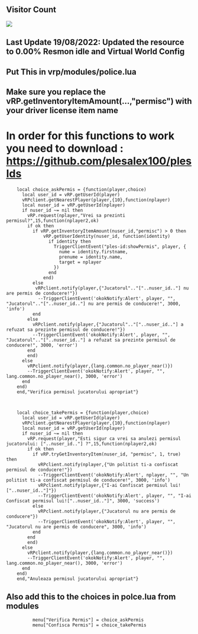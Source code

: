 ## Visitor Count
  <img src="https://profile-counter.glitch.me/vrp_dmvAX/count.svg" />

## Last Update 19/08/2022: Updated the resource to 0.00% Resmon idle and Virtual World Config

## Put This in vrp/modules/police.lua

## Make sure you replace the vRP.getInventoryItemAmount(...,"permisc") with your driver license item name

# In order for this functions to work you need to download : https://github.com/plesalex100/plesIds


        local choice_askPermis = {function(player,choice)
          local user_id = vRP.getUserId(player)
          vRPclient.getNearestPlayer(player,{10},function(nplayer)
          local nuser_id = vRP.getUserId(nplayer)
          if nuser_id ~= nil then
            vRP.request(nplayer,"Vrei sa prezinti permisul?",15,function(nplayer2,ok)
            if ok then
              if vRP.getInventoryItemAmount(nuser_id,"permisc") > 0 then
                  vRP.getUserIdentity(nuser_id, function(identity)
                    if identity then
                      TriggerClientEvent("ples-id:showPermis", player, {
                        nume = identity.firstname, 
                        prenume = identity.name, 
                        target = nplayer
                      })
                    end
                  end)
              else
               vRPclient.notify(player,{"Jucatorul".."["..nuser_id.."] nu are permis de conducere!"})
                --TriggerClientEvent('okokNotify:Alert', player, "", "Jucatorul".."["..nuser_id.."] nu are permis de conducere!", 3000, 'info')
              end
            else
              vRPclient.notify(player,{"Jucatorul".."["..nuser_id.."] a refuzat sa prezinte permisul de conducere!"})
              --TriggerClientEvent('okokNotify:Alert', player, "", "Jucatorul".."["..nuser_id.."] a refuzat sa prezinte permisul de conducere!", 3000, 'error')
            end
            end)
          else
            vRPclient.notify(player,{lang.common.no_player_near()})
            --TriggerClientEvent('okokNotify:Alert', player, "", lang.common.no_player_near(), 3000, 'error')
          end
        end)
        end,"Verifica permisul jucatorului apropriat"}



        local choice_takePermis = {function(player,choice)
          local user_id = vRP.getUserId(player)
          vRPclient.getNearestPlayer(player,{10},function(nplayer)
          local nuser_id = vRP.getUserId(nplayer)
          if nuser_id ~= nil then
            vRP.request(player,"Esti sigur ca vrei sa anulezi permisul jucatorului: ["..nuser_id.."] ?",15,function(nplayer2,ok)
            if ok then
              if vRP.tryGetInventoryItem(nuser_id, "permisc", 1, true) then
                vRPclient.notify(nplayer,{"Un politist ti-a confiscat permisul de conducere!"})
                --TriggerClientEvent('okokNotify:Alert', nplayer, "", "Un politist ti-a confiscat permisul de conducere!", 3000, 'info')
                vRPclient.notify(player,{"I-ai Confiscat permisul lui!["..nuser_id.."]"})
                --TriggerClientEvent('okokNotify:Alert', player, "", "I-ai Confiscat permisul lui!["..nuser_id.."]", 3000, 'success')
              else
                vRPclient.notify(player,{"Jucatorul nu are permis de conducere"})
                --TriggerClientEvent('okokNotify:Alert', player, "", "Jucatorul nu are permis de conducere", 3000, 'info')
              end
            end
            end)
          else
            vRPclient.notify(player,{lang.common.no_player_near()})
            --TriggerClientEvent('okokNotify:Alert', player, "", lang.common.no_player_near(), 3000, 'error')
          end
        end)
        end,"Anuleaza permisul jucatorului apropriat"}


## Also add this to the choices in polce.lua from modules


              menu["Verifica Permis"] = choice_askPermis
              menu["Confisca Permis"] = choice_takePermis
